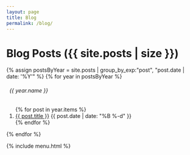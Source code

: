 ```yaml
---
layout: page
title: Blog
permalink: /blog/
---
```


<div class="container-blog-header">
    <h1><i class="fas fa-archive"></i>
    <span>Blog Posts ({{ site.posts | size }})</span>
    </h1>
</div>

<div class="container-post">
<div class="post-content">

{% assign postsByYear = site.posts | group_by_exp:"post", "post.date | date: '%Y'" %}
{% for year in postsByYear %}
	<h6><i class="far fa-calendar-alt"></i>&nbsp; {{ year.name }}</h6>
	<ol>
    {% for post in year.items %}
		<li><a href="{{ post.url }}" title="{{ post.title | escape }}">{{ post.title }}</a> <span>{{ post.date | date: "%B %-d" }}</span></li>
    {% endfor %}
	</ol>
{% endfor %}
</div>
</div>

{% include menu.html %}
